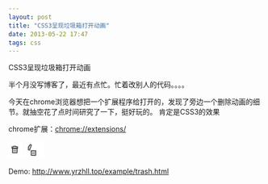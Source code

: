 ```yaml
---
layout: post
title: "CSS3呈现垃圾箱打开动画"
date: 2013-05-22 17:47
tags: css
---
```

 CSS3呈现垃圾箱打开动画
   
   半个月没写博客了，最近有点忙。忙着改别人的代码。。。。
   
   今天在chrome浏览器想把一个扩展程序给打开的，发现了旁边一个删除动画的细节。就抽空花了点时间研究了一下，挺好玩的。
   肯定是CSS3的效果
 
   <!-- more -->
   
   chrome扩展：<a href="chrome://extensions/" target="_blank">chrome://extensions/</a>
   
   ![Crepe](/images/blog/trash/close.jpg)
   ![Crepe](/images/blog/trash/open.jpg)
   
   Demo:  <a href="http://www.yrzhll.top/example/trash.html" target="_blank">http://www.yrzhll.top/example/trash.html</a>
